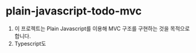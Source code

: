 # plain-javascript-todo-mvc

1. 이 프로젝트는 Plain Javascript를 이용해 MVC 구조를 구현하는 것을 목적으로 합니다.
2. Typescript도 
